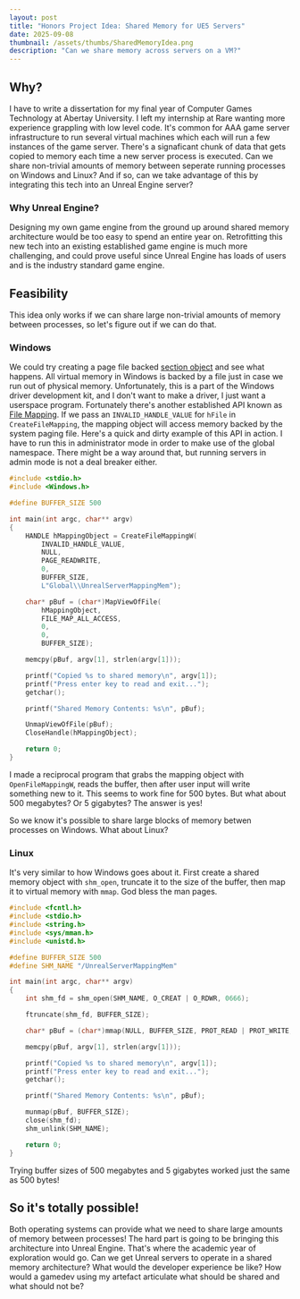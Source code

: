 ```yaml
---
layout: post
title: "Honors Project Idea: Shared Memory for UE5 Servers"
date: 2025-09-08
thumbnail: /assets/thumbs/SharedMemoryIdea.png
description: "Can we share memory across servers on a VM?"
---
```


## Why?
I have to write a dissertation for my final year of Computer Games Technology at Abertay University. I left my internship at Rare wanting more experience grappling with low level code. It's common for AAA game server infrastructure to run several virtual machines which each will run a few instances of the game server. There's a signaficant chunk of data that gets copied to memory each time a new server process is executed. Can we share non-trivial amounts of memory between seperate running processes on Windows and Linux? And if so, can we take advantage of this by integrating this tech into an Unreal Engine server?

### Why Unreal Engine?
Designing my own game engine from the ground up around shared memory architecture would be too easy to spend an entire year on. Retrofitting this new tech into an existing established game engine is much more challenging, and could prove useful since Unreal Engine has loads of users and is the industry standard game engine.

## Feasibility
This idea only works if we can share large non-trivial amounts of memory between processes, so let's figure out if we can do that.

### Windows
We could try creating a page file backed [section object](https://learn.microsoft.com/en-us/windows-hardware/drivers/kernel/section-objects-and-views) and see what happens. All virtual memory in Windows is backed by a file just in case we run out of physical memory. Unfortunately, this is a part of the Windows driver development kit, and I don't want to make a driver, I just want a userspace program. Fortunately there's another established API known as [File Mapping](https://learn.microsoft.com/en-us/windows/win32/memory/sharing-files-and-memory). If we pass an `INVALID_HANDLE_VALUE` for `hFile` in `CreateFileMapping`, the mapping object will access memory backed by the system paging file. Here's a quick and dirty example of this API in action. I have to run this in administrator mode in order to make use of the global namespace. There might be a way around that, but running servers in admin mode is not a deal breaker either.

```c
#include <stdio.h>
#include <Windows.h>

#define BUFFER_SIZE 500

int main(int argc, char** argv)
{
	HANDLE hMappingObject = CreateFileMappingW(
		INVALID_HANDLE_VALUE,
		NULL,
		PAGE_READWRITE,
		0,
		BUFFER_SIZE,
		L"Global\\UnrealServerMappingMem");

	char* pBuf = (char*)MapViewOfFile(
		hMappingObject,
		FILE_MAP_ALL_ACCESS,
		0,
		0,
		BUFFER_SIZE);

	memcpy(pBuf, argv[1], strlen(argv[1]));

	printf("Copied %s to shared memory\n", argv[1]);
	printf("Press enter key to read and exit...");
	getchar();

	printf("Shared Memory Contents: %s\n", pBuf);

	UnmapViewOfFile(pBuf);
	CloseHandle(hMappingObject);

	return 0;
}
```

I made a reciprocal program that grabs the mapping object with `OpenFileMappingW`, reads the buffer, then after user input will write something new to it. 
This seems to work fine for 500 bytes. But what about 500 megabytes? Or 5 gigabytes? The answer is yes!

So we know it's possible to share large blocks of memory betwen processes on Windows. What about Linux?

### Linux
It's very similar to how Windows goes about it. First create a shared memory object with `shm_open`, truncate it to the size of the buffer, then map it to virtual memory with `mmap`. God bless the man pages.
```c
#include <fcntl.h>
#include <stdio.h>
#include <string.h>
#include <sys/mman.h>
#include <unistd.h>

#define BUFFER_SIZE 500
#define SHM_NAME "/UnrealServerMappingMem"

int main(int argc, char** argv)
{
    int shm_fd = shm_open(SHM_NAME, O_CREAT | O_RDWR, 0666);

    ftruncate(shm_fd, BUFFER_SIZE);

    char* pBuf = (char*)mmap(NULL, BUFFER_SIZE, PROT_READ | PROT_WRITE, MAP_SHARED, shm_fd, 0);

    memcpy(pBuf, argv[1], strlen(argv[1]));

    printf("Copied %s to shared memory\n", argv[1]);
    printf("Press enter key to read and exit...");
    getchar();

    printf("Shared Memory Contents: %s\n", pBuf);

    munmap(pBuf, BUFFER_SIZE);
    close(shm_fd);
    shm_unlink(SHM_NAME);

    return 0;
}
```
Trying buffer sizes of 500 megabytes and 5 gigabytes worked just the same as 500 bytes!

## So it's totally possible!
Both operating systems can provide what we need to share large amounts of memory between processes!
The hard part is going to be bringing this architecture into Unreal Engine. That's where the academic year of exploration would go.
Can we get Unreal servers to operate in a shared memory architecture? What would the developer experience be like? How would a gamedev using my artefact articulate what should be shared and what should not be?
